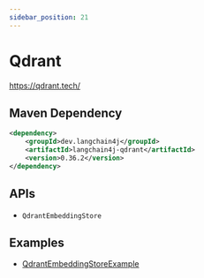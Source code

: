 ```yaml
---
sidebar_position: 21
---
```


# Qdrant

https://qdrant.tech/


## Maven Dependency

```xml
<dependency>
    <groupId>dev.langchain4j</groupId>
    <artifactId>langchain4j-qdrant</artifactId>
    <version>0.36.2</version>
</dependency>
```


## APIs

- `QdrantEmbeddingStore`


## Examples

- [QdrantEmbeddingStoreExample](https://github.com/langchain4j/langchain4j-examples/blob/main/qdrant-example/src/main/java/QdrantEmbeddingStoreExample.java)

